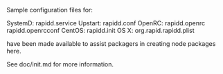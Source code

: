 Sample configuration files for:

SystemD: rapidd.service
Upstart: rapidd.conf
OpenRC:  rapidd.openrc
         rapidd.openrcconf
CentOS:  rapidd.init
OS X:    org.rapid.rapidd.plist

have been made available to assist packagers in creating node packages here.

See doc/init.md for more information.
